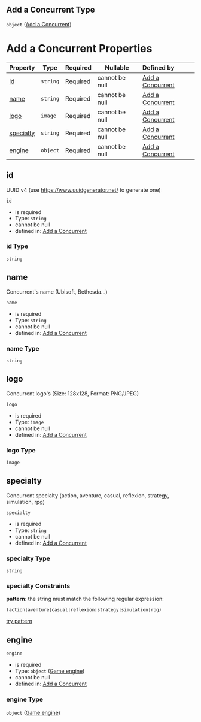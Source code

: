 ## Add a Concurrent Type

`object` ([Add a Concurrent](add-concurrent.md))

# Add a Concurrent Properties

| Property                | Type     | Required | Nullable       | Defined by                                                                                                                                  |
| :---------------------- | -------- | -------- | -------------- | :------------------------------------------------------------------------------------------------------------------------------------------ |
| [id](#id)               | `string` | Required | cannot be null | [Add a Concurrent](add-concurrent-properties-id.md "http&#x3A;//www.city-game-studio.com/add.concurrent.json#/properties/id")               |
| [name](#name)           | `string` | Required | cannot be null | [Add a Concurrent](add-concurrent-properties-name.md "http&#x3A;//www.city-game-studio.com/add.concurrent.json#/properties/name")           |
| [logo](#logo)           | `image`  | Required | cannot be null | [Add a Concurrent](add-concurrent-properties-logo.md "http&#x3A;//www.city-game-studio.com/add.concurrent.json#/properties/logo")           |
| [specialty](#specialty) | `string` | Required | cannot be null | [Add a Concurrent](add-concurrent-properties-specialty.md "http&#x3A;//www.city-game-studio.com/add.concurrent.json#/properties/specialty") |
| [engine](#engine)       | `object` | Required | cannot be null | [Add a Concurrent](add-concurrent-properties-game-engine.md "http&#x3A;//www.city-game-studio.com/add.concurrent.json#/properties/engine")  |

## id

UUID v4 (use <https://www.uuidgenerator.net/> to generate one)


`id`

-   is required
-   Type: `string`
-   cannot be null
-   defined in: [Add a Concurrent](add-concurrent-properties-id.md "http&#x3A;//www.city-game-studio.com/add.concurrent.json#/properties/id")

### id Type

`string`

## name

Concurrent's name (Ubisoft, Bethesda...)


`name`

-   is required
-   Type: `string`
-   cannot be null
-   defined in: [Add a Concurrent](add-concurrent-properties-name.md "http&#x3A;//www.city-game-studio.com/add.concurrent.json#/properties/name")

### name Type

`string`

## logo

Concurrent logo's (Size: 128x128, Format: PNG/JPEG)


`logo`

-   is required
-   Type: `image`
-   cannot be null
-   defined in: [Add a Concurrent](add-concurrent-properties-logo.md "http&#x3A;//www.city-game-studio.com/add.concurrent.json#/properties/logo")

### logo Type

`image`

## specialty

Concurrent specialty (action, aventure, casual, reflexion, strategy, simulation, rpg)


`specialty`

-   is required
-   Type: `string`
-   cannot be null
-   defined in: [Add a Concurrent](add-concurrent-properties-specialty.md "http&#x3A;//www.city-game-studio.com/add.concurrent.json#/properties/specialty")

### specialty Type

`string`

### specialty Constraints

**pattern**: the string must match the following regular expression: 

```regexp
(action|aventure|casual|reflexion|strategy|simulation|rpg)
```

[try pattern](https://regexr.com/?expression=(action%7Caventure%7Ccasual%7Creflexion%7Cstrategy%7Csimulation%7Crpg) "try regular expression with regexr.com")

## engine




`engine`

-   is required
-   Type: `object` ([Game engine](add-concurrent-properties-game-engine.md))
-   cannot be null
-   defined in: [Add a Concurrent](add-concurrent-properties-game-engine.md "http&#x3A;//www.city-game-studio.com/add.concurrent.json#/properties/engine")

### engine Type

`object` ([Game engine](add-concurrent-properties-game-engine.md))
